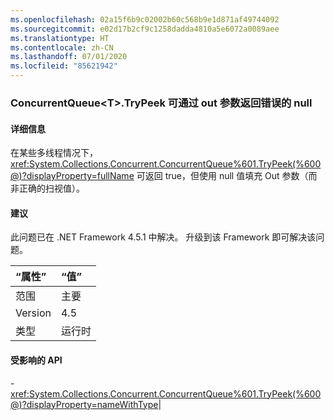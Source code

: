 ```yaml
---
ms.openlocfilehash: 02a15f6b9c02002b60c568b9e1d871af49744092
ms.sourcegitcommit: e02d17b2cf9c1258dadda4810a5e6072a0089aee
ms.translationtype: HT
ms.contentlocale: zh-CN
ms.lasthandoff: 07/01/2020
ms.locfileid: "85621942"
---
```

### <a name="concurrentqueuelttgttrypeek-can-return-an-erroneous-null-via-its-out-parameter"></a>ConcurrentQueue&lt;T&gt;.TryPeek 可通过 out 参数返回错误的 null

#### <a name="details"></a>详细信息

在某些多线程情况下，<xref:System.Collections.Concurrent.ConcurrentQueue%601.TryPeek(%600@)?displayProperty=fullName> 可返回 true，但使用 null 值填充 Out 参数（而非正确的扫视值）。

#### <a name="suggestion"></a>建议

此问题已在 .NET Framework 4.5.1 中解决。 升级到该 Framework 即可解决该问题。

| “属性”    | “值”       |
|:--------|:------------|
| 范围   |主要|
|Version|4.5|
|类型|运行时

#### <a name="affected-apis"></a>受影响的 API

-<xref:System.Collections.Concurrent.ConcurrentQueue%601.TryPeek(%600@)?displayProperty=nameWithType></li></ul>|
